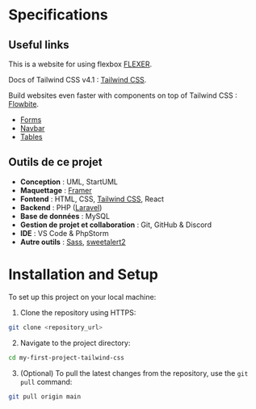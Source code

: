 # Specifications

## Useful links

This is a website for using flexbox [FLEXER](https://www.flexer.dev/).

Docs of Tailwind CSS v4.1 : [Tailwind CSS](https://tailwindcss.com/docs/installation/play-cdn).

Build websites even faster with components on top of Tailwind CSS : [Flowbite](https://flowbite.com/).

- [Forms](https://flowbite.com/docs/components/forms/)
- [Navbar](https://flowbite.com/docs/components/navbar/)
- [Tables](https://flowbite.com/docs/components/tables/)

## Outils de ce projet

- **Conception** : UML, StartUML
- **Maquettage** : [Framer](https://www.framer.com/)
- **Fontend** : HTML, CSS, [Tailwind CSS](https://tailwindcss.com/), React
- **Backend** : PHP ([Laravel](https://laravel.com/))
- **Base de données** : MySQL
- **Gestion de projet et collaboration** : Git, GitHub & Discord
- **IDE** : VS Code & PhpStorm
- **Autre outils** : [Sass](https://sass-lang.com/), [sweetalert2](https://sweetalert2.github.io/)

# Installation and Setup

To set up this project on your local machine:
1. Clone the repository using HTTPS:

```bash
git clone <repository_url>
```

2. Navigate to the project directory:

```bash
cd my-first-project-tailwind-css
```

3. (Optional) To pull the latest changes from the repository, use the `git pull` command:

```bash
git pull origin main
```
